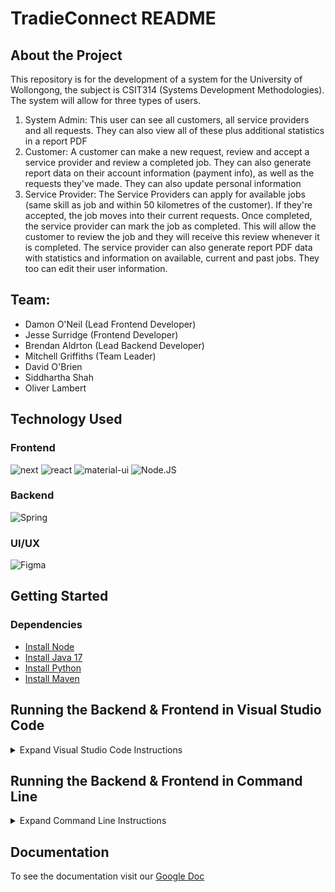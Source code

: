 # TradieConnect README

## About the Project
This repository is for the development of a system for the University of Wollongong, the subject is CSIT314 (Systems Development Methodologies). The system will allow for three types of users. 
1. System Admin: This user can see all customers, all service providers and all requests. They can also view all of these plus additional statistics in a report PDF
2. Customer: A customer can make a new request, review and accept a service provider and review a completed job. They can also generate report data on their account information (payment info), as well as the requests they've made. They can also update personal information 
3. Service Provider: The Service Providers can apply for available jobs (same skill as job and within 50 kilometres of the customer). If they're accepted, the job moves into their current requests. Once completed, the service provider can mark the job as completed. This will allow the customer to review the job and they will receive this review whenever it is completed. The service provider can also generate report PDF data with statistics and information on available, current and past jobs. They too can edit their user information.


## Team:
- Damon O'Neil (Lead Frontend Developer)
- Jesse Surridge (Frontend Developer)
- Brendan Aldrton (Lead Backend Developer)
- Mitchell Griffiths (Team Leader)
- David O'Brien 
- Siddhartha Shah
- Oliver Lambert

## Technology Used
### Frontend
![next](https://img.shields.io/badge/Next-000000?style=for-the-badge&logo=nextdotjs&logoColor=FFFFFF)
![react](https://img.shields.io/badge/React-20232A?style=for-the-badge&logo=react&logoColor=61DAFB)
![material-ui](https://img.shields.io/badge/Material_UI-0081CB?style=for-the-badge&logo=mui&logoColor=white)
![Node.JS](https://img.shields.io/badge/Node.js-43853D?style=for-the-badge&logo=node.js&logoColor=white)

### Backend
![Spring](https://img.shields.io/badge/Spring-6DB33F?style=for-the-badge&logo=spring&logoColor=white)

### UI/UX
![Figma](https://img.shields.io/badge/Figma-F24E1E?style=for-the-badge&logo=figma&logoColor=white)

## Getting Started

### Dependencies
* [Install Node](https://docs.npmjs.com/downloading-and-installing-node-js-and-npm)
* [Install Java 17](https://www.oracle.com/au/java/technologies/downloads/)
* [Install Python](https://www.python.org/downloads/)
* [Install Maven](https://www.baeldung.com/install-maven-on-windows-linux-mac)


## Running the Backend & Frontend in Visual Studio Code
<details>
  <summary>Expand Visual Studio Code Instructions</summary>
  
  #### Importing the Project to Visual Studio Code
  * Open Visual Studio Code 
  * Click 'Clone Git Repository'
  ![start_vscode](/Images/start_vscode.png)
  * In the input field, enter 'https://github.com/damonDevelops/Tradie-Connect-Frontend'
  * Click 'Clone from URL'
  ![clone_repo](/Images/clone_repo.png)
  * Select a location on your PC to store the repository folder
  * Open the cloned repository
  * At the bottom right hand side of screen, a dialog box should pop up saying 'This Workspace Has Extension Reccommendations'
  ![extension_suggestions](/Images/extension_suggestions.png)
  
  #### Running the Backend in Visual Studio Code
  * Let the project open in a new window of visual studio code and give it 30 seconds to process
  ![opening_java_projects](/Images/opening_java_projects.png)
  * Once 'loading Java Projects' dialog has completed, navigate to Explorer (top icon of sidebar) > Java Projects > Tradie-Connect-Backend > press the play (triangle) button next to GroupProject
  ![run_backend_java_project](/Images/run_backend_java_project.png)
  
  #### Running the Frontend in Visual Studio Code
  * Run the frontend after the backend has been successfully run
  * Open a new terminal (Terminal > New Terminal) (Ctrl + Shift + `)<br />
  ![new_terminal](/Images/new_terminal.png)
  * After opening a new terminal, enter 'cd frontend':<br />
  * Now enter 'npm i'. Note if this is the first time running it may take a while to install dependencies
  ![npm_i-mh](/Images/npm_i-mh.png)
  * After all dependencies have been successfully installed, enter 'npm run dev'
  * If successful, you will see the port it has started on, hover over the link and Ctrl + click on the link to open it in your browser
  ![final_frontend](/Images/final_frontend.png)
  
 
</details>

## Running the Backend & Frontend in Command Line
<details>
  <summary>Expand Command Line Instructions</summary>
  
  #### Running the Backend in Command Line
  * [Download the JAR file](https://www.dropbox.com/s/1gbdcc8va0gd0cq/TradieConnect.jar?dl=0)
  * Save the file to your PC and open a terminal instance in that folder [instructions](https://www.groovypost.com/howto/open-command-window-terminal-window-specific-folder-windows-mac-linux/)
  * If you wish to run the backend with generated data, enter 'java -jar TradieConnect.jar generateTestData'
  * If you wish to run the backend without generated data, enter 'java -jar TradieConnect.jar'
  * If successful, you should see 'Started TradieFinderApplication in 6.037 seconds (process running for 6.522)'. The backend has started successfully.
  
  
  #### Running the Frontend in Command Line
  * Download the zip file from the github page
  * Extract the folder to your local machine
  * Open the folder in command line (right click > open in Terminal)
  * in the command line, enter 'cd frontend'
  * run the command 'npm i' (this may take a while, just leave it until it has completed)
  * After the packages have installed, run the command 'npm run dev'
  * Once you see 'ready - started server on 0.0.0.0:3000, url: http://localhost:3000', control click on the link to open it in your respective browser OR
  * Open your browser and navigate to the link 'http://localhost:3000'
 
</details>


## Documentation
To see the documentation visit our [Google Doc](https://docs.google.com/document/d/1PS9mC8sOwt8EZZLfs-ami2DYGCWrlpeQ2m_ioBLnk88/edit#heading=h.sjnh6yl2tkrf)
